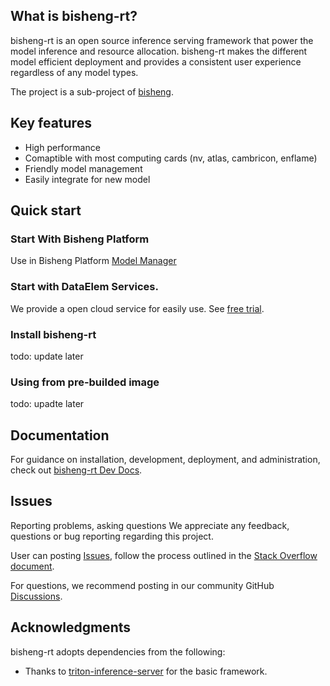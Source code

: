 
## What is bisheng-rt?

bisheng-rt is an open source inference serving framework that power the model inference and resource allocation.
bisheng-rt makes the different model efficient deployment and provides a consistent user experience regardless of any model types.

The project is a sub-project of [bisheng](https://github.com/dataelement/bisheng).

## Key features

- High performance
- Comaptible with most computing cards (nv, atlas, cambricon, enflame) 
- Friendly model management
- Easily integrate for new model

## Quick start

### Start With Bisheng Platform

Use in Bisheng Platform [Model Manager](https://m7a7tqsztt.feishu.cn/wiki/KAl2wfI9nippfDktNKdclIIMnKf)

### Start with DataElem Services.

We provide a open cloud service for easily use. 
See [free trial](https://m7a7tqsztt.feishu.cn/wiki/HpIewJMBIiIPmMkg6T1czihrnWZ).

### Install bisheng-rt

todo: update later

### Using from pre-builded image

todo: upadte later

## Documentation

For guidance on installation, development, deployment, and administration, 
check out [bisheng-rt Dev Docs](https://m7a7tqsztt.feishu.cn/wiki/CTXNwpqGKiMs5FkKlPJcylfonuD). 

## Issues

Reporting problems, asking questions
We appreciate any feedback, questions or bug reporting regarding this project. 

User can posting [Issues](https://github.com/dataelement/bisheng/issues), 
follow the process outlined in the [Stack Overflow document](https://stackoverflow.com/help/mcve). 

For questions, we recommend posting in our community GitHub [Discussions](https://github.com/dataelement/bisheng/discussions).


## Acknowledgments

bisheng-rt adopts dependencies from the following:

- Thanks to [triton-inference-server](https://github.com/triton-inference-server/server) for the basic framework.
